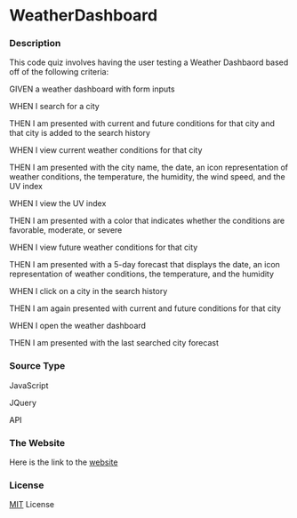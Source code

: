 # WeatherDashboard
<h3>Description</h3>
<p> This code quiz involves having the user testing a Weather Dashbaord based off of the following criteria: </p>
<p>GIVEN a weather dashboard with form inputs</p>
<p>WHEN I search for a city</p>
<p>THEN I am presented with current and future conditions for that city and that city is added to the search history</p>
<p>WHEN I view current weather conditions for that city</p>
<p>THEN I am presented with the city name, the date, an icon representation of weather conditions, the temperature, the humidity, the wind speed, and the UV index</p>
<p>WHEN I view the UV index</p>
<p>THEN I am presented with a color that indicates whether the conditions are favorable, moderate, or severe</p>
<p>WHEN I view future weather conditions for that city</p>
<p>THEN I am presented with a 5-day forecast that displays the date, an icon representation of weather conditions, the temperature, and the humidity</p>
<p>WHEN I click on a city in the search history</p>
<p>THEN I am again presented with current and future conditions for that city</p>
<p>WHEN I open the weather dashboard</p>
<p>THEN I am presented with the last searched city forecast</p>


<h3>Source Type </h3>
<p>JavaScript</p>
<p>JQuery</p>
<p>API</p>

<h3>The Website</h3>
<p>Here is the link to the <a href ="https://mcgeevee.github.io/WeatherDashboard" >website</a>
<img src="">

<h3>License</h3>
<p><a href="https://choosealicense.com/licenses/mit/#">MIT</a> License</p>